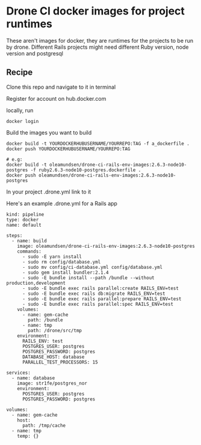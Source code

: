 # Drone CI docker images for project runtimes

These aren't images for docker, they are runtimes for the projects to be run by drone. Different Rails projects might need different Ruby version, node version and postgresql

## Recipe

Clone this repo and navigate to it in terminal

Register for account on hub.docker.com

locally, run

    docker login
   
Build the images you want to build

    docker build -t YOURDOCKERHUBUSERNAME/YOURREPO:TAG -f a_dockerfile .   
    docker push YOURDOCKERHUBUSERNAME/YOURREPO:TAG

    # e.g:
    docker build -t oleamundsen/drone-ci-rails-env-images:2.6.3-node10-postgres -f ruby2.6.3-node10-postgres.dockerfile .
    docker push oleamundsen/drone-ci-rails-env-images:2.6.3-node10-postgres

In your project .drone.yml link to it

Here's an example .drone.yml for a Rails app

    kind: pipeline
    type: docker
    name: default

    steps:
      - name: build
        image: oleamundsen/drone-ci-rails-env-images:2.6.3-node10-postgres
        commands:
          - sudo -E yarn install
          - sudo rm config/database.yml
          - sudo mv config/ci-database.yml config/database.yml
          - sudo gem install bundler:2.1.4
          - sudo -E bundle install --path /bundle --without production,development
          - sudo -E bundle exec rails parallel:create RAILS_ENV=test
          - sudo -E bundle exec rails db:migrate RAILS_ENV=test
          - sudo -E bundle exec rails parallel:prepare RAILS_ENV=test
          - sudo -E bundle exec rails parallel:spec RAILS_ENV=test
        volumes:
          - name: gem-cache
            path: /bundle
          - name: tmp
            path: /drone/src/tmp
        environment:
          RAILS_ENV: test
          POSTGRES_USER: postgres
          POSTGRES_PASSWORD: postgres
          DATABASE_HOST: database
          PARALLEL_TEST_PROCESSORS: 15

    services:
      - name: database
        image: str1fe/postgres_nor
        environment:
          POSTGRES_USER: postgres
          POSTGRES_PASSWORD: postgres

    volumes:
      - name: gem-cache
        host:
          path: /tmp/cache
      - name: tmp
        temp: {}
